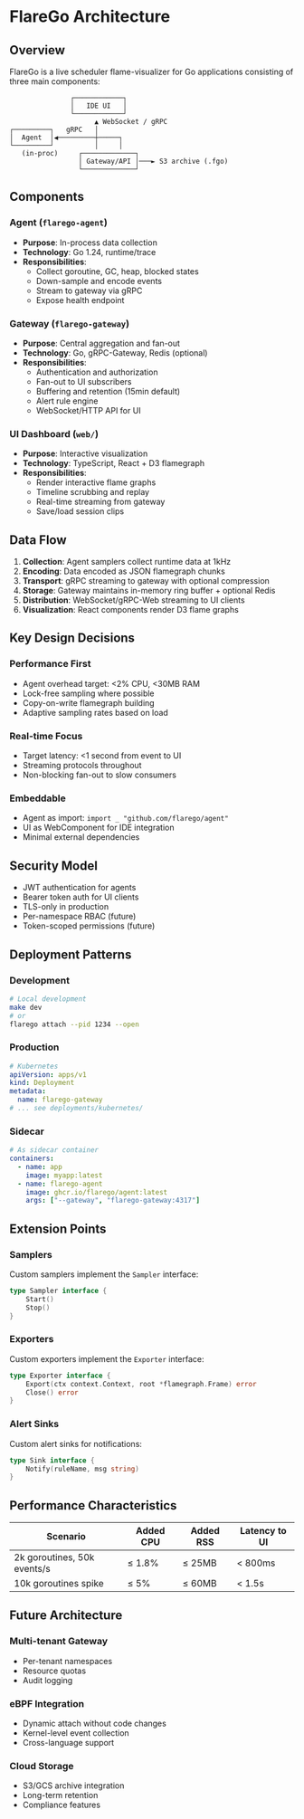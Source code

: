 # FlareGo Architecture

## Overview

FlareGo is a live scheduler flame-visualizer for Go applications consisting of three main components:

```
               ┌────────────┐
               │   IDE UI   │
               └────────────┘
                     ▲ WebSocket / gRPC
┌─────────┐   gRPC   │
│  Agent  │◀─────────┼─────┐
└─────────┘          │     │
   (in-proc)     ┌─────────────┐
                 │ Gateway/API │───► S3 archive (.fgo)
                 └─────────────┘
```

## Components

### Agent (`flarego-agent`)

- **Purpose**: In-process data collection
- **Technology**: Go 1.24, runtime/trace
- **Responsibilities**:
  - Collect goroutine, GC, heap, blocked states
  - Down-sample and encode events
  - Stream to gateway via gRPC
  - Expose health endpoint

### Gateway (`flarego-gateway`)

- **Purpose**: Central aggregation and fan-out
- **Technology**: Go, gRPC-Gateway, Redis (optional)
- **Responsibilities**:
  - Authentication and authorization
  - Fan-out to UI subscribers
  - Buffering and retention (15min default)
  - Alert rule engine
  - WebSocket/HTTP API for UI

### UI Dashboard (`web/`)

- **Purpose**: Interactive visualization
- **Technology**: TypeScript, React + D3 flamegraph
- **Responsibilities**:
  - Render interactive flame graphs
  - Timeline scrubbing and replay
  - Real-time streaming from gateway
  - Save/load session clips

## Data Flow

1. **Collection**: Agent samplers collect runtime data at 1kHz
2. **Encoding**: Data encoded as JSON flamegraph chunks
3. **Transport**: gRPC streaming to gateway with optional compression
4. **Storage**: Gateway maintains in-memory ring buffer + optional Redis
5. **Distribution**: WebSocket/gRPC-Web streaming to UI clients
6. **Visualization**: React components render D3 flame graphs

## Key Design Decisions

### Performance First

- Agent overhead target: <2% CPU, <30MB RAM
- Lock-free sampling where possible
- Copy-on-write flamegraph building
- Adaptive sampling rates based on load

### Real-time Focus

- Target latency: <1 second from event to UI
- Streaming protocols throughout
- Non-blocking fan-out to slow consumers

### Embeddable

- Agent as import: `import _ "github.com/flarego/agent"`
- UI as WebComponent for IDE integration
- Minimal external dependencies

## Security Model

- JWT authentication for agents
- Bearer token auth for UI clients
- TLS-only in production
- Per-namespace RBAC (future)
- Token-scoped permissions (future)

## Deployment Patterns

### Development

```bash
# Local development
make dev
# or
flarego attach --pid 1234 --open
```

### Production

```yaml
# Kubernetes
apiVersion: apps/v1
kind: Deployment
metadata:
  name: flarego-gateway
# ... see deployments/kubernetes/
```

### Sidecar

```yaml
# As sidecar container
containers:
  - name: app
    image: myapp:latest
  - name: flarego-agent
    image: ghcr.io/flarego/agent:latest
    args: ["--gateway", "flarego-gateway:4317"]
```

## Extension Points

### Samplers

Custom samplers implement the `Sampler` interface:

```go
type Sampler interface {
    Start()
    Stop()
}
```

### Exporters

Custom exporters implement the `Exporter` interface:

```go
type Exporter interface {
    Export(ctx context.Context, root *flamegraph.Frame) error
    Close() error
}
```

### Alert Sinks

Custom alert sinks for notifications:

```go
type Sink interface {
    Notify(ruleName, msg string)
}
```

## Performance Characteristics

| Scenario                    | Added CPU | Added RSS | Latency to UI |
| --------------------------- | --------- | --------- | ------------- |
| 2k goroutines, 50k events/s | ≤ 1.8%    | ≤ 25MB    | < 800ms       |
| 10k goroutines spike        | ≤ 5%      | ≤ 60MB    | < 1.5s        |

## Future Architecture

### Multi-tenant Gateway

- Per-tenant namespaces
- Resource quotas
- Audit logging

### eBPF Integration

- Dynamic attach without code changes
- Kernel-level event collection
- Cross-language support

### Cloud Storage

- S3/GCS archive integration
- Long-term retention
- Compliance features
